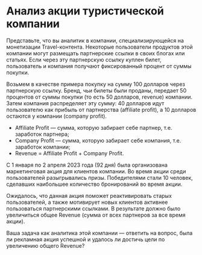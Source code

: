 # Анализ акции туристической компании

Представьте, что вы аналитик в компании, специализирующейся на монетизации Travel-контента. Некоторые пользователи продуктов этой компании могут размещать партнерские ссылки в своих блогах или статьях. Если через эту партнерскую ссылку куплен билет, пользователь и компания получают фиксированный процент от суммы покупки.

Возьмем в качестве примера покупку на сумму 100 долларов через партнерскую ссылку. Бренд, чьи билеты были проданы, передает 50 процентов от суммы покупки (то есть 50 долларов, revenue) компании. Затем компания распределяет эту сумму: 40 долларов идут пользователю как прибыль от партнерства (affiliate profit), а 10 долларов остаются у компании (company profit).

- Affiliate Profit — сумма, которую забирает себе партнер, т.е. заработок партнера;
- Company Profit — сумма, которую забирает себе компания, т.е. заработок компании;
- Revenue = Affiliate Profit + Company Profit.

С 1 января по 2 апреля 2023 года (92 дня) была организована маркетинговая акция для клиентов компании. Во время акции среди пользователей разыгрывались призы. Победителями стали 10 человек, сделавших наибольшее количество бронирований во время акции.

Ожидалось, что данная акция поможет реактивировать старых пользователей, а также мотивирует новых клиентов активнее пользоваться партнерскими ссылками. В результате должно было увеличиться общее Revenue (сумма от всех партнеров за все время акции).

Ваша задача как аналитика этой компании — ответить на вопрос, была ли рекламная акция успешной и удалось ли достичь цели по увеличению общего Revenue?
